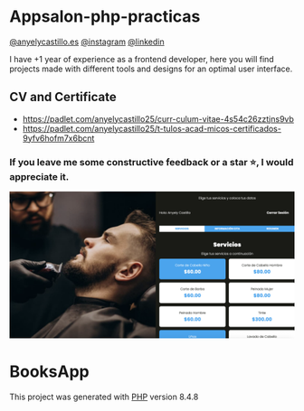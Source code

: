 # Appsalon-php-practicas

[@anyelycastillo.es](https://anyelycastillo.es/)
[@instagram](https://www.instagram.com/arq.castilloaa/?hl=es)
[@linkedin](https://www.linkedin.com/in/anyely-castillo-duarte)

I have +1 year of experience as a frontend developer, here you will find projects made with different tools and designs for an optimal user interface.

## CV and Certificate

- https://padlet.com/anyelycastillo25/curr-culum-vitae-4s54c26zztjns9vb
- https://padlet.com/anyelycastillo25/t-tulos-acad-micos-certificados-9yfv6hofm7x6bcnt 

### If you leave me some constructive feedback or a star ⭐, I would appreciate it.

[![img](./src/img/readme.png)](https://anyelycastillo.es/)

# BooksApp

This project was generated with [PHP](https://www.php.net/) version 8.4.8
